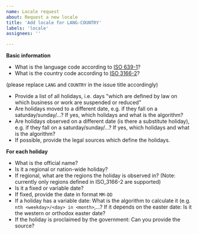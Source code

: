 ```yaml
---
name: Locale request
about: Request a new locale
title: 'Add locale for LANG-COUNTRY'
labels: 'locale'
assignees: ''

---
```


**Basic information**
* What is the language code according to [ISO 639-1](https://en.wikipedia.org/wiki/List_of_ISO_639-1_codes)?
* What is the country code according to [ISO 3166-2](https://en.wikipedia.org/wiki/ISO_3166-2)?

(please replace `LANG` and `COUNTRY` in the issue title accordingly)

* Provide a list of all holidays, i.e. days "which are defined by law on which business or work are suspended or reduced"
* Are holidays moved to a different date, e.g. if they fall on a saturday/sunday/...? If yes, which holidays and what is the algorithm?
* Are holidays observed on a different date (is there a substitute holiday), e.g. if they fall on a saturday/sunday/...? If yes, which holidays and what is the algorithm?
* If possible, provide the legal sources which define the holidays.

**For each holiday**
* What is the official name?
* Is it a regional or nation-wide holiday?
* If regional, what are the regions the holiday is observed in? (Note: currently only regions defined in ISO_3166-2 are supported)
* Is it a fixed or variable date?
* If fixed, provide the date in format `MM-DD`
* If a holiday has a variable date: What is the algorithm to calculate it (e.g. `nth <weekday>/<day> in <month>`,...? If it depends on the easter date: Is it the western or orthodox easter date?
* If the holiday is proclaimed by the government: Can you provide the source?
